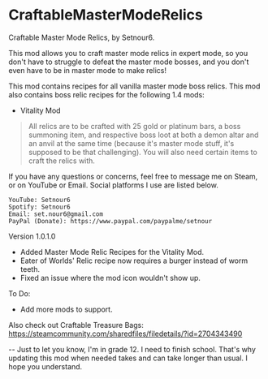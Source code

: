 # CraftableMasterModeRelics
Craftable Master Mode Relics, by Setnour6.

This mod allows you to craft master mode relics in expert mode, so you don't have to struggle to defeat the master mode bosses, and you don't even have to be in master mode to make relics!

This mod contains recipes for all vanilla master mode boss relics.
This mod also contains boss relic recipes for the following 1.4 mods:
- Vitality Mod

> All relics are to be crafted with 25 gold or platinum bars, a boss summoning item, and respective boss loot at both a demon altar and an anvil at the same time (because it's master mode stuff, it's supposed to be that challenging).
> You will also need certain items to craft the relics with.

If you have any questions or concerns, feel free to message me on Steam, or on YouTube or Email. Social platforms I use are listed below.
~~~~~~
YouTube: Setnour6
Spotify: Setnour6
Email: set.nour6@gmail.com
PayPal (Donate): https://www.paypal.com/paypalme/setnour
~~~~~~
Version 1.0.1.0
- Added Master Mode Relic Recipes for the Vitality Mod.
- Eater of Worlds' Relic recipe now requires a burger instead of worm teeth.
- Fixed an issue where the mod icon wouldn't show up.

To Do:
- Add more mods to support.

Also check out Craftable Treasure Bags: https://steamcommunity.com/sharedfiles/filedetails/?id=2704343490

-- Just to let you know, I'm in grade 12. I need to finish school. That's why updating this mod when needed takes and can take longer than usual. I hope you understand.
